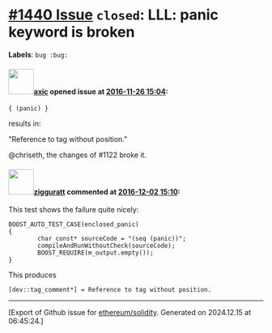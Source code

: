 # [\#1440 Issue](https://github.com/ethereum/solidity/issues/1440) `closed`: LLL: panic keyword is broken
**Labels**: `bug :bug:`


#### <img src="https://avatars.githubusercontent.com/u/20340?v=4" width="50">[axic](https://github.com/axic) opened issue at [2016-11-26 15:04](https://github.com/ethereum/solidity/issues/1440):

```
{ (panic) }
```

results in:

"Reference to tag without position."

@chriseth, the changes of #1122 broke it.


#### <img src="https://avatars.githubusercontent.com/u/102482?v=4" width="50">[zigguratt](https://github.com/zigguratt) commented at [2016-12-02 15:10](https://github.com/ethereum/solidity/issues/1440#issuecomment-264475810):

This test shows the failure quite nicely:
```
BOOST_AUTO_TEST_CASE(enclosed_panic)
{
        char const* sourceCode = "(seq (panic))";
        compileAndRunWithoutCheck(sourceCode);
        BOOST_REQUIRE(m_output.empty());
}
```
This produces
```
[dev::tag_comment*] = Reference to tag without position.
```


-------------------------------------------------------------------------------



[Export of Github issue for [ethereum/solidity](https://github.com/ethereum/solidity). Generated on 2024.12.15 at 06:45:24.]
